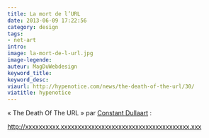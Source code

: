 ```yaml
---
title: La mort de l’URL
date: 2013-06-09 17:22:56
category: design
tags:
- net-art
intro:
image: la-mort-de-l-url.jpg
image-legende:
auteur: MagDuWebdesign
keyword_title:
keyword_desc:
viaurl: http://hypenotice.com/news/the-death-of-the-url/30/
viatitle: hypenotice
---
```


<p>«&nbsp;The Death Of The URL&nbsp;»&nbsp;par&nbsp;<a title="Constant Dullaart" href="http://contantdullaart.com/" target="_blank">Constant Dullaart</a>&nbsp;:<span id="more-5593"></span></p>
<p><a title="http://xxxxxxxxxx.xxxxxxxxxxxxxxxxxxxxxxxxxxxxxxxxxxxxxx.xxx/xxxxx_xxxxx-xx/xxxxxxxxxxxxxxx-xxxxxxx/" href="http://xxxxxxxxxx.xxxxxxxxxxxxxxxxxxxxxxxxxxxxxxxxxxxxxx.xxx/xxxxx_xxxxx-xx/xxxxxxxxxxxxxxx-xxxxxxx/" target="_blank">http://xxxxxxxxxx.xxxxxxxxxxxxxxxxxxxxxxxxxxxxxxxxxxxxxx.xxx</a></p>